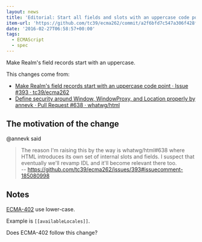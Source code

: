 ```yaml
---
layout: news
title: 'Editorial: Start all fields and slots with an uppercase code point · tc39/ecma262@a2f6bfd'
item-url: 'https://github.com/tc39/ecma262/commit/a2f6bfd7c547a306f428f9ecde9baf5fe04f2c8f'
date: '2016-02-27T06:58:57+00:00'
tags:
  - ECMAScript
  - spec
---
```

Make Realm's field records start with an uppercase.

This changes come from:

- [Make Realm's field records start with an uppercase code point · Issue #393 · tc39/ecma262](https://github.com/tc39/ecma262/issues/393 "Make Realm&#39;s field records start with an uppercase code point · Issue #393 · tc39/ecma262")
- [Define security around Window, WindowProxy, and Location properly by annevk · Pull Request #638 · whatwg/html](https://github.com/whatwg/html/pull/638#issuecomment-185094413 "Define security around Window, WindowProxy, and Location properly by annevk · Pull Request #638 · whatwg/html")

## The motivation of the change

@annevk said

> The reason I'm raising this by the way is whatwg/html#638 where HTML introduces its own set of internal slots and fields. I suspect that eventually we'll revamp IDL and it'll become relevant there too.  
> -- https://github.com/tc39/ecma262/issues/393#issuecomment-185080998

## Notes

[ECMA-402](https://tc39.github.io/ecma402/ "ECMA-402") use lower-case.

Example is `[[availableLocales]]`.

Does ECMA-402 follow this change?
